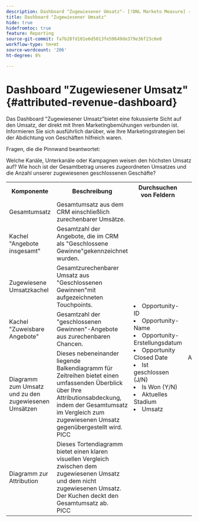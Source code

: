 ```yaml
---
description: Dashboard "Zugewiesener Umsatz"- [!DNL Marketo Measure] - Produkt
title: Dashboard "Zugewiesener Umsatz"
hide: true
hidefromtoc: true
feature: Reporting
source-git-commit: fa7b28fd101e6d5013fe59649de379e36f23c6e0
workflow-type: tm+mt
source-wordcount: '206'
ht-degree: 8%

---
```


# Dashboard &quot;Zugewiesener Umsatz&quot; {#attributed-revenue-dashboard}

Das Dashboard &quot;Zugewiesener Umsatz&quot;bietet eine fokussierte Sicht auf den Umsatz, der direkt mit Ihren Marketingbemühungen verbunden ist. Informieren Sie sich ausführlich darüber, wie Ihre Marketingstrategien bei der Abdichtung von Geschäften hilfreich waren.

Fragen, die die Pinnwand beantwortet:

Welche Kanäle, Unterkanäle oder Kampagnen weisen den höchsten Umsatz auf?
Wie hoch ist der Gesamtbetrag unseres zugeordneten Umsatzes und die Anzahl unserer zugewiesenen geschlossenen Geschäfte?

<table style="table-layout:auto"> 
<tbody>
  <tr> 
   <th>Komponente</th> 
   <th>Beschreibung</th>
   <th>Durchsuchen von Feldern</th>
   <th>Datentyp</th>
   <th>Filter</th>
  </tr>
  <tr>
    <td>Gesamtumsatz</td>
    <td>Gesamtumsatz aus dem CRM einschließlich zurechenbarer Umsätze.</td>
    <td rowspan="6"><li>Opportunity-ID</li>
<li>Opportunity-Name</li>
<li>Opportunity-Erstellungsdatum</li>
<li>Opportunity Closed Date</li>
<li>Ist geschlossen (J/N)</li>
<li>Is Won (Y/N)</li>
<li>Aktuelles Stadium</li>
<li>Umsatz</li></td>
    <td rowspan="6">Abschlussdatum</td>
    <td rowspan="6">Datum</td>
  </tr>
  <tr>
    <td>Kachel "Angebote insgesamt"</td>
    <td>Gesamtzahl der Angebote, die im CRM als "Geschlossene Gewinne"gekennzeichnet wurden.</td>
  </tr>
  <tr>
    <td>Zugewiesene Umsatzkachel</td>
    <td>Gesamtzurechenbarer Umsatz aus "Geschlossenen Gewinnen"mit aufgezeichneten Touchpoints.</td>
  </tr>
  <tr>
    <td>Kachel "Zuweisbare Angebote"</td>
    <td>Gesamtzahl der "geschlossenen Gewinnen"-Angebote aus zurechenbaren Chancen.</td>
  </tr>
  <tr>
    <td>Diagramm zum Umsatz und zu den zugewiesenen Umsätzen</td>
    <td>Dieses nebeneinander liegende Balkendiagramm für Zeitreihen bietet einen umfassenden Überblick über Ihre Attributionsabdeckung, indem der Gesamtumsatz im Vergleich zum zugewiesenen Umsatz gegenübergestellt wird.
    <br/>PICC</td>
  </tr>
  <tr>
    <td>Diagramm zur Attribution</td>
    <td>Dieses Tortendiagramm bietet einen klaren visuellen Vergleich zwischen dem zugewiesenen Umsatz und dem nicht zugewiesenen Umsatz. Der Kuchen deckt den Gesamtumsatz ab.
    <br/>
    PICC</td>
  </tr>
</tbody>
</table>

